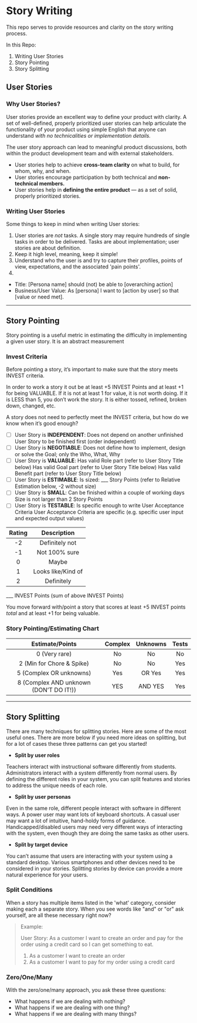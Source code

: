 # Story Writing


This repo serves to provide resources and clarity on the story writing process.

In this Repo:

1. Writing User Stories
2. Story Pointing
3. Story Splitting

## User Stories

### Why User Stories?

User stories provide an excellent way to define your product with clarity. A set of well-defined, properly prioritized user stories can help articulate the functionality of your product using simple English that anyone can understand _with no technicalities or implementation details._

The user story approach can lead to meaningful product discussions, both within the product development team and with external stakeholders.

- User stories help to achieve **cross-team clarity** on what to build, for whom, why, and when. 
- User stories encourage participation by both technical and **non-technical members.** 
- User stories help in **defining the entire product** — as a set of solid, properly prioritized stories. 

### Writing User Stories

Some things to keep in mind when writing User stories:

1. User stories are _not_ tasks. A single story may require hundreds of single tasks in order to be delivered. Tasks are about implementation; user stories are about definition.
2. Keep it high level, meaning, keep it simple!
3. Understand who the user is and try to capture their profiles, points of view, expectations, and the associated 'pain points'.
4. 




- Title: [Persona name] should (not) be able to [overarching action]
- Business/User Value: As [persona] I want to [action by user] so that [value or need met].

---

## Story Pointing

Story pointing is a useful metric in estimating the difficulty in implementing a given user story. It is an abstract measurement

### Invest Criteria 

Before pointing a story, it’s important to make sure that the story meets INVEST criteria. 

In order to work a story it out be at least +5 INVEST Points and at least +1 for being VALUABLE.  If it is not at least 1 for value, it is not worth doing. If it is LESS than 5, you don’t work the story. It is either tossed, refined, broken down, changed, etc.

A story does not need to perfectly meet the INVEST criteria, but how do we know when it’s good enough?

- [ ] User Story is **INDEPENDENT**:
 Does not depend on another unfinished User Story to be finished first (order independent)
- [ ] User Story is **NEGOTIABLE**:
 Does not define how to implement, design or solve the Goal; only the Who, What, Why
- [ ] User Story is **VALUABLE**:
 Has valid Role part (refer to User Story Title below)
 Has valid Goal part (refer to User Story Title below)
 Has valid Benefit part (refer to User Story Title below)
- [ ] User Story is **ESTIMABLE**:
 Is sized: ___ Story Points (refer to Relative Estimation below, -2 without size)
- [ ] User Story is **SMALL**: 
 Can be finished within a couple of working days
 Size is not larger than 2 Story Points
- [ ] User Story is **TESTABLE**: Is specific enough to write User Acceptance Criteria
 User Acceptance Criteria are specific (e.g. specific user input and expected output values) 

| Rating | Description | 
| :---: | :---: | 
| -2 | Definitely not | 
| -1 | Not 100% sure | 
|  0 | Maybe | 
|  1 | Looks like/Kind of |
|  2 | Definitely | 


___ INVEST Points (sum of above INVEST Points)

You move forward with/point a story that scores at least +5 INVEST points *total* and at least +1 for being valuable. 

### Story Pointing/Estimating Chart

| Estimate/Points | Complex | Unknowns | Tests |
| :---: | :---: | :---: | :---: |
|0 (Very rare) | No | No | No |
|2 (Min for Chore & Spike) | No | No | Yes|
|5 (Complex OR unknowns)| Yes | OR Yes | Yes |
|8 (Complex AND unknown (DON’T DO IT!))| YES | AND YES | Yes |

---

## Story Splitting

There are many techniques for splitting stories. Here are some of the most useful ones. There are more below if you need more ideas on splitting, but for a lot of cases these three patterns can get you started!

- **Split by user roles**

Teachers interact with instructional software differently from students. Administrators interact with a system differently from normal users. By defining the different roles in your system, you can split features and stories to address the unique needs of each role.

- **Split by user personas**

Even in the same role, different people interact with software in different ways. A power user may want lots of keyboard shortcuts. A casual user may want a lot of intuitive, hand-holdy forms of guidance. Handicapped/disabled users may need very different ways of interacting with the system, even though they are doing the same tasks as other users.

- **Split by target device**

You can’t assume that users are interacting with your system using a standard desktop. Various smartphones and other devices need to be considered in your stories. Splitting stories by device can provide a more natural experience for your users.

### Split Conditions

When a story has multiple items listed in the 'what' category, consider making each a separate story. When you see words like "and" or "or" ask yourself, are all these necessary right now?

> Example:
> 
> User Story: As a customer I want to create an order and pay for the order using a credit card so I can get something to eat.
> 
> 1. As a customer I want to create an order
> 2. As a customer I want to pay for my order using a credit card




### Zero/One/Many

With the zero/one/many approach, you ask these three questions:

- What happens if we are dealing with nothing?
- What happens if we are dealing with one thing?
- What happens if we are dealing with many things?